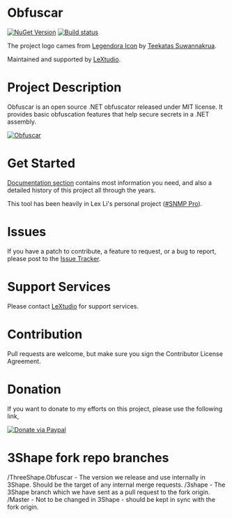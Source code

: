 Obfuscar
========

[![NuGet Version](https://img.shields.io/nuget/v/Obfuscar.svg?style=flat-square)](https://www.nuget.org/packages/Obfuscar/)
[![Build status](https://img.shields.io/appveyor/ci/lextm/obfuscar/master.svg?label=appvejor&style=flat-square)](https://ci.appveyor.com/project/lextm/obfuscar)

The project logo cames from [Legendora Icon](http://raindropmemory.deviantart.com/art/Legendora-Icon-Set-118999011) by 
[Teekatas Suwannakrua](http://raindropmemory.deviantart.com/).

Maintained and supported by [LeXtudio](https://lextudio.com/).

# Project Description
Obfuscar is an open source .NET obfuscator released under MIT license. It provides basic obfuscation features that help secure secrets in a .NET assembly.

[![Obfuscar](obfuscar.png)](https://www.obfuscar.com/)

# Get Started
[Documentation section](http://docs.obfuscar.com/) contains most information you need, and also a detailed history of this project all through the years.

This tool has been heavily in Lex Li's personal project ([#SNMP Pro](https://www.sharpsnmp.com/)). 

# Issues
If you have a patch to contribute, a feature to request, or a bug to report, please post to the [Issue Tracker](https://github.com/obfuscar/obfuscar/issues).

# Support Services
Please contact [LeXtudio](http://lextudio.com/Home/Send) for support services.

# Contribution
Pull requests are welcome, but make sure you sign the Contributor License Agreement.

# Donation
If you want to donate to my efforts on this project, please use the following link,

[![Donate via Paypal](https://www.paypal.com/en_US/i/btn/btn_donateCC_LG.gif)](https://www.paypal.com/cgi-bin/webscr?cmd=_s-xclick&hosted_button_id=TZATDDPGZUSPL)

# 3Shape fork repo branches
/ThreeShape.Obfuscar - The version we release and use internally in 3Shape. Should be the target of any internal merge requests.
/3shape - The 3Shape branch which we have sent as a pull request to the fork origin.
/Master - Not to be changed in 3Shape - should be kept in sync with the fork origin.
